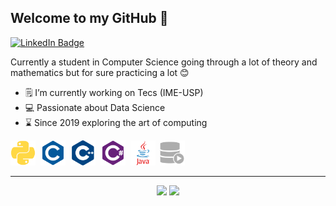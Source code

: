 ## Welcome to my GitHub 🚀
  <div id="badges">
  <a href = "https://www.linkedin.com/in/pedro-bonifácio-580b78325/">
    <img src="https://img.shields.io/badge/LinkedIn-blue?style=for-the-badge&logo=linkedin&logoColor=white" alt="LinkedIn Badge"/>
  </a>

Currently a student in Computer Science going through a lot of theory and mathematics but for sure practicing a lot 😊
- 🗒️ I’m currently working on Tecs (IME-USP)
- 💻 Passionate about Data Science
- ⌛ Since 2019 exploring the art of computing

<div>
  <img src="https://github.com/devicons/devicon/blob/master/icons/python/python-plain.svg" title="React" alt="Python" width="40" height="40"/>&nbsp;
  <img src="https://github.com/devicons/devicon/blob/master/icons/c/c-plain.svg" title="C" alt="C" width="40" height="40"/>&nbsp;
  <img src="https://github.com/devicons/devicon/blob/master/icons/cplusplus/cplusplus-plain.svg" title="CPP" alt="CPP" width="40" height="40"/>&nbsp;
  <img src="https://github.com/devicons/devicon/blob/master/icons/csharp/csharp-plain.svg" title="C#" alt="C#" width="40" height="40"/>&nbsp;
  <img src="https://github.com/devicons/devicon/blob/master/icons/java/java-original-wordmark.svg" title="Java" alt="Java" width="40" height="40"/>&nbsp;
  <img src="https://github.com/devicons/devicon/blob/master/icons/sqldeveloper/sqldeveloper-plain.svg" title="SQL" alt="SQL" width="40" height="40"/>&nbsp;
</div>

---

<div align = "center">
<img height = "200em" src="https://github-readme-stats.vercel.app/api/top-langs/?username=PedroCBonifacio&show_icons=true&theme=shades-of-purple&count_private=true"/>
<img height = "200em" src="https://github-readme-stats.vercel.app/api?username=PedroCBonifacio&show_icons=true&show_icons=true&theme=shades-of-purple&count_private=true" />
</div>
